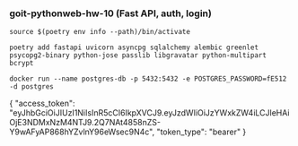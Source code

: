 ### goit-pythonweb-hw-10 (Fast API, auth, login)

`source $(poetry env info --path)/bin/activate`

`poetry add fastapi uvicorn asyncpg sqlalchemy alembic greenlet psycopg2-binary python-jose passlib libgravatar python-multipart bcrypt`


`docker run --name postgres-db -p 5432:5432 -e POSTGRES_PASSWORD=fE512 -d postgres`


{
    "access_token": "eyJhbGciOiJIUzI1NiIsInR5cCI6IkpXVCJ9.eyJzdWIiOiJzYWxkZW4iLCJleHAiOjE3NDMxNzM4NTJ9.2Q7NAt4858nZS-Y9wAFyAP868hYZvlnY96eWsec9N4c",
    "token_type": "bearer"
}